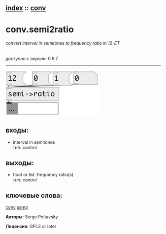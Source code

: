 [index](index.html) :: [conv](category_conv.html)
---

# conv.semi2ratio

###### convert interval in semitones to frequency ratio in 12-ET

*доступно с версии:* 0.9.7

---




[![example](../examples/img/conv.semi2ratio.jpg)](../examples/pd/conv.semi2ratio.pd)









## входы:

* interval in semitones<br>
_тип:_ control



## выходы:

* float or list: frequency ratio(s)<br>
_тип:_ control



## ключевые слова:

[conv](keywords/conv.html)
[samp](keywords/samp.html)






**Авторы:** Serge Poltavsky




**Лицензия:** GPL3 or later





